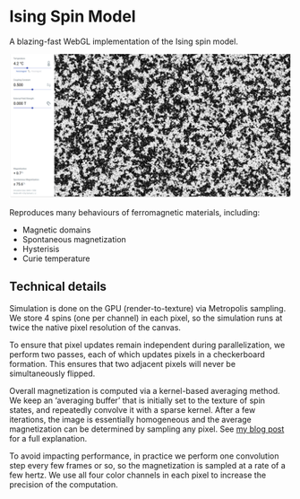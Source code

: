 # Ising Spin Model
A blazing-fast WebGL implementation of the Ising spin model.

![Screenshot of application](https://github.com/wgxli/ising-spin-model/raw/master/public/screenshot.png)

Reproduces many behaviours of ferromagnetic materials,
including:
- Magnetic domains
- Spontaneous magnetization
- Hysterisis
- Curie temperature

## Technical details
Simulation is done on the GPU (render-to-texture) via Metropolis sampling.
We store 4 spins (one per channel) in each pixel, so the simulation runs at twice
the native pixel resolution of the canvas.

To ensure that pixel updates remain independent
during parallelization, we perform two passes,
each of which updates pixels in a checkerboard formation.
This ensures that two adjacent pixels will never be simultaneously flipped.

Overall magnetization is computed via a kernel-based averaging method.
We keep an ‘averaging buffer’ that is initially set to the texture of spin states,
and repeatedly convolve it with a sparse kernel.
After a few iterations, the image is essentially homogeneous and the average magnetization can be determined by sampling any pixel.
See [my blog post](https://samuelj.li/blog/2020-08-01-kernel-averaging#page-top) for a full explanation.

To avoid impacting performance, in practice we perform one convolution step every few frames or so, so the magnetization is sampled at a rate of a few hertz.
We use all four color channels in each pixel to increase the precision of the computation.

